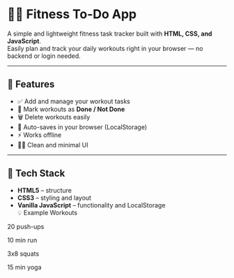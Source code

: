 # 🏋️‍♀️ Fitness To-Do App

A simple and lightweight fitness task tracker built with **HTML, CSS, and JavaScript**.  
Easily plan and track your daily workouts right in your browser — no backend or login needed.

---

## 🌟 Features

- ✅ Add and manage your workout tasks  
- 🧠 Mark workouts as **Done / Not Done**  
- 🗑️ Delete workouts easily  
- 💾 Auto-saves in your browser (LocalStorage)  
- ⚡ Works offline  
- 🧘‍♀️ Clean and minimal UI  

---

## 🧩 Tech Stack

- **HTML5** – structure  
- **CSS3** – styling and layout  
- **Vanilla JavaScript** – functionality and LocalStorage  
💡 Example Workouts

20 push-ups

10 min run

3x8 squats

15 min yoga
